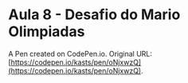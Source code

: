 # Aula 8 -  Desafio do Mario Olimpiadas

A Pen created on CodePen.io. Original URL: [https://codepen.io/kasts/pen/oNjxwzQ](https://codepen.io/kasts/pen/oNjxwzQ).


